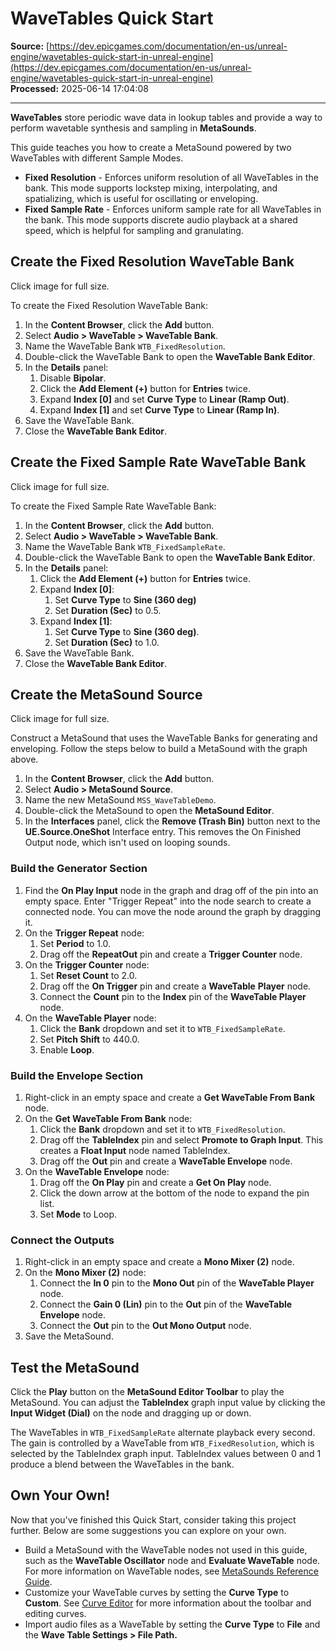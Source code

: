 # WaveTables Quick Start

**Source:** [https://dev.epicgames.com/documentation/en-us/unreal-engine/wavetables-quick-start-in-unreal-engine](https://dev.epicgames.com/documentation/en-us/unreal-engine/wavetables-quick-start-in-unreal-engine)  
**Processed:** 2025-06-14 17:04:08

---

**WaveTables** store periodic wave data in lookup tables and provide a way to perform wavetable synthesis and sampling in **MetaSounds**.

This guide teaches you how to create a MetaSound powered by two WaveTables with different Sample Modes.

-   **Fixed Resolution** - Enforces uniform resolution of all WaveTables in the bank. This mode supports lockstep mixing, interpolating, and spatializing, which is useful for oscillating or enveloping.
-   **Fixed Sample Rate** - Enforces uniform sample rate for all WaveTables in the bank. This mode supports discrete audio playback at a shared speed, which is helpful for sampling and granulating.

## Create the Fixed Resolution WaveTable Bank

Click image for full size.

To create the Fixed Resolution WaveTable Bank:

1.  In the **Content Browser**, click the **Add** button.
2.  Select **Audio > WaveTable > WaveTable Bank**.
3.  Name the WaveTable Bank `WTB_FixedResolution`.
4.  Double-click the WaveTable Bank to open the **WaveTable Bank Editor**.
5.  In the **Details** panel:
    1.  Disable **Bipolar**.
    2.  Click the **Add Element (+)** button for **Entries** twice.
    3.  Expand **Index \[0\]** and set **Curve Type** to **Linear (Ramp Out)**.
    4.  Expand **Index \[1\]** and set **Curve Type** to **Linear (Ramp In)**.
6.  Save the WaveTable Bank.
7.  Close the **WaveTable Bank Editor**.

## Create the Fixed Sample Rate WaveTable Bank

Click image for full size.

To create the Fixed Sample Rate WaveTable Bank:

1.  In the **Content Browser**, click the **Add** button.
2.  Select **Audio > WaveTable > WaveTable Bank**.
3.  Name the WaveTable Bank `WTB_FixedSampleRate`.
4.  Double-click the WaveTable Bank to open the **WaveTable Bank Editor**.
5.  In the **Details** panel:
    1.  Click the **Add Element (+)** button for **Entries** twice.
    2.  Expand **Index \[0\]**:
        1.  Set **Curve Type** to **Sine (360 deg)**
        2.  Set **Duration (Sec)** to 0.5.
    3.  Expand **Index \[1\]**:
        1.  Set **Curve Type** to **Sine (360 deg)**.
        2.  Set **Duration (Sec)** to 1.0.
6.  Save the WaveTable Bank.
7.  Close the **WaveTable Bank Editor**.

## Create the MetaSound Source

Click image for full size.

Construct a MetaSound that uses the WaveTable Banks for generating and enveloping. Follow the steps below to build a MetaSound with the graph above.

1.  In the **Content Browser**, click the **Add** button.
2.  Select **Audio > MetaSound Source**.
3.  Name the new MetaSound `MSS_WaveTableDemo`.
4.  Double-click the MetaSound to open the **MetaSound Editor**.
5.  In the **Interfaces** panel, click the **Remove (Trash Bin)** button next to the **UE.Source.OneShot** Interface entry. This removes the On Finished Output node, which isn't used on looping sounds.

### Build the Generator Section

1.  Find the **On Play Input** node in the graph and drag off of the pin into an empty space. Enter "Trigger Repeat" into the node search to create a connected node. You can move the node around the graph by dragging it.
2.  On the **Trigger Repeat** node:
    1.  Set **Period** to 1.0.
    2.  Drag off the **RepeatOut** pin and create a **Trigger Counter** node.
3.  On the **Trigger Counter** node:
    1.  Set **Reset Count** to 2.0.
    2.  Drag off the **On Trigger** pin and create a **WaveTable** **Player** node.
    3.  Connect the **Count** pin to the **Index** pin of the **WaveTable Player** node.
4.  On the **WaveTable Player** node:
    1.  Click the **Bank** dropdown and set it to `WTB_FixedSampleRate`.
    2.  Set **Pitch Shift** to 440.0.
    3.  Enable **Loop**.

### Build the Envelope Section

1.  Right-click in an empty space and create a **Get WaveTable From Bank** node.
2.  On the **Get WaveTable From Bank** node:
    1.  Click the **Bank** dropdown and set it to `WTB_FixedResolution`.
    2.  Drag off the **TableIndex** pin and select **Promote to Graph Input**. This creates a **Float Input** node named TableIndex.
    3.  Drag off the **Out** pin and create a **WaveTable Envelope** node.
3.  On the **WaveTable Envelope** node:
    1.  Drag off the **On Play** pin and create a **Get On Play** node.
    2.  Click the down arrow at the bottom of the node to expand the pin list.
    3.  Set **Mode** to Loop.

### Connect the Outputs

1.  Right-click in an empty space and create a **Mono Mixer (2)** node.
2.  On the **Mono Mixer (2)** node:
    1.  Connect the **In 0** pin to the **Mono Out** pin of the **WaveTable Player** node.
    2.  Connect the **Gain 0 (Lin)** pin to the **Out** pin of the **WaveTable Envelope** node.
    3.  Connect the **Out** pin to the **Out Mono Output** node.
3.  Save the MetaSound.

## Test the MetaSound

Click the **Play** button on the **MetaSound Editor Toolbar** to play the MetaSound. You can adjust the **TableIndex** graph input value by clicking the **Input Widget (Dial)** on the node and dragging up or down.

The WaveTables in `WTB_FixedSampleRate` alternate playback every second. The gain is controlled by a WaveTable from `WTB_FixedResolution`, which is selected by the TableIndex graph input. TableIndex values between 0 and 1 produce a blend between the WaveTables in the bank.

## Own Your Own!

Now that you've finished this Quick Start, consider taking this project further. Below are some suggestions you can explore on your own.

-   Build a MetaSound with the WaveTable nodes not used in this guide, such as the **WaveTable Oscillator** node and **Evaluate WaveTable** node. For more information on WaveTable nodes, see [MetaSounds Reference Guide](/documentation/en-us/unreal-engine/metasounds-reference-guide-in-unreal-engine).
-   Customize your WaveTable curves by setting the **Curve Type** to **Custom**. See [Curve Editor](/documentation/en-us/unreal-engine/animation-curve-editor-in-unreal-engine) for more information about the toolbar and editing curves.
-   Import audio files as a WaveTable by setting the **Curve Type** to **File** and the **Wave Table Settings > File Path.**